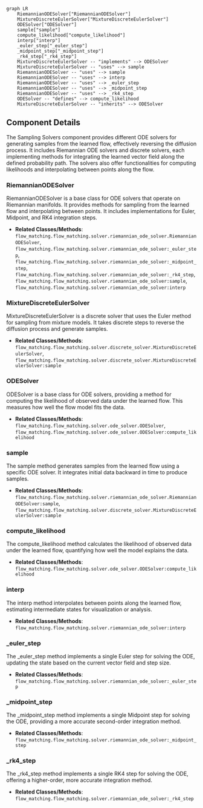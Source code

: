 ```mermaid
graph LR
    RiemannianODESolver["RiemannianODESolver"]
    MixtureDiscreteEulerSolver["MixtureDiscreteEulerSolver"]
    ODESolver["ODESolver"]
    sample["sample"]
    compute_likelihood["compute_likelihood"]
    interp["interp"]
    _euler_step["_euler_step"]
    _midpoint_step["_midpoint_step"]
    _rk4_step["_rk4_step"]
    MixtureDiscreteEulerSolver -- "implements" --> ODESolver
    MixtureDiscreteEulerSolver -- "uses" --> sample
    RiemannianODESolver -- "uses" --> sample
    RiemannianODESolver -- "uses" --> interp
    RiemannianODESolver -- "uses" --> _euler_step
    RiemannianODESolver -- "uses" --> _midpoint_step
    RiemannianODESolver -- "uses" --> _rk4_step
    ODESolver -- "defines" --> compute_likelihood
    MixtureDiscreteEulerSolver -- "inherits" --> ODESolver
```

## Component Details

The Sampling Solvers component provides different ODE solvers for generating samples from the learned flow, effectively reversing the diffusion process. It includes Riemannian ODE solvers and discrete solvers, each implementing methods for integrating the learned vector field along the defined probability path. The solvers also offer functionalities for computing likelihoods and interpolating between points along the flow.

### RiemannianODESolver
RiemannianODESolver is a base class for ODE solvers that operate on Riemannian manifolds. It provides methods for sampling from the learned flow and interpolating between points. It includes implementations for Euler, Midpoint, and RK4 integration steps.
- **Related Classes/Methods**: `flow_matching.flow_matching.solver.riemannian_ode_solver.RiemannianODESolver`, `flow_matching.flow_matching.solver.riemannian_ode_solver:_euler_step`, `flow_matching.flow_matching.solver.riemannian_ode_solver:_midpoint_step`, `flow_matching.flow_matching.solver.riemannian_ode_solver:_rk4_step`, `flow_matching.flow_matching.solver.riemannian_ode_solver:sample`, `flow_matching.flow_matching.solver.riemannian_ode_solver:interp`

### MixtureDiscreteEulerSolver
MixtureDiscreteEulerSolver is a discrete solver that uses the Euler method for sampling from mixture models. It takes discrete steps to reverse the diffusion process and generate samples.
- **Related Classes/Methods**: `flow_matching.flow_matching.solver.discrete_solver.MixtureDiscreteEulerSolver`, `flow_matching.flow_matching.solver.discrete_solver.MixtureDiscreteEulerSolver:sample`

### ODESolver
ODESolver is a base class for ODE solvers, providing a method for computing the likelihood of observed data under the learned flow. This measures how well the flow model fits the data.
- **Related Classes/Methods**: `flow_matching.flow_matching.solver.ode_solver.ODESolver`, `flow_matching.flow_matching.solver.ode_solver.ODESolver:compute_likelihood`

### sample
The sample method generates samples from the learned flow using a specific ODE solver. It integrates initial data backward in time to produce samples.
- **Related Classes/Methods**: `flow_matching.flow_matching.solver.riemannian_ode_solver.RiemannianODESolver:sample`, `flow_matching.flow_matching.solver.discrete_solver.MixtureDiscreteEulerSolver:sample`

### compute_likelihood
The compute_likelihood method calculates the likelihood of observed data under the learned flow, quantifying how well the model explains the data.
- **Related Classes/Methods**: `flow_matching.flow_matching.solver.ode_solver.ODESolver:compute_likelihood`

### interp
The interp method interpolates between points along the learned flow, estimating intermediate states for visualization or analysis.
- **Related Classes/Methods**: `flow_matching.flow_matching.solver.riemannian_ode_solver:interp`

### _euler_step
The _euler_step method implements a single Euler step for solving the ODE, updating the state based on the current vector field and step size.
- **Related Classes/Methods**: `flow_matching.flow_matching.solver.riemannian_ode_solver:_euler_step`

### _midpoint_step
The _midpoint_step method implements a single Midpoint step for solving the ODE, providing a more accurate second-order integration method.
- **Related Classes/Methods**: `flow_matching.flow_matching.solver.riemannian_ode_solver:_midpoint_step`

### _rk4_step
The _rk4_step method implements a single RK4 step for solving the ODE, offering a higher-order, more accurate integration method.
- **Related Classes/Methods**: `flow_matching.flow_matching.solver.riemannian_ode_solver:_rk4_step`

